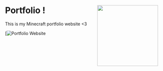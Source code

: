 # Portfolio <img align="right" src="https://user-images.githubusercontent.com/70197204/156967127-47f6100f-315d-4618-b760-23541fbf4628.png" height="200" width="200">!
This is my Minecraft portfolio website <3

[![Portfolio Website](https://trevmick.dev/)
